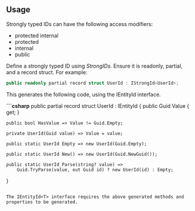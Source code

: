## Usage

Strongly typed IDs can have the following access modifiers: 

*    protected internal
*    protected
*    internal
*    public

Define a strongly typed ID using *StrongIDs*. Ensure it is readonly, partial, and a record struct. For example:

```csharp
public readonly partial record struct UserId : IStrongId<UserId>;
```

This generates the following code, using the IEntityId<T> interface.

**```csharp**
public partial record struct UserId : IEntityId<UserId>
{
    public Guid Value { get; }

    public bool HasValue => Value != Guid.Empty;
    
    private UserId(Guid value) => Value = value;
    
    public static UserId Empty => new UserId(Guid.Empty);
    
    public static UserId New() => new UserId(Guid.NewGuid());

    public static UserId Parse(string? value) =>
        Guid.TryParse(value, out Guid id) ? new UserId(id) : Empty;
}
```

The IEntityId<T> interface requires the above generated methods and properties to be generated. 